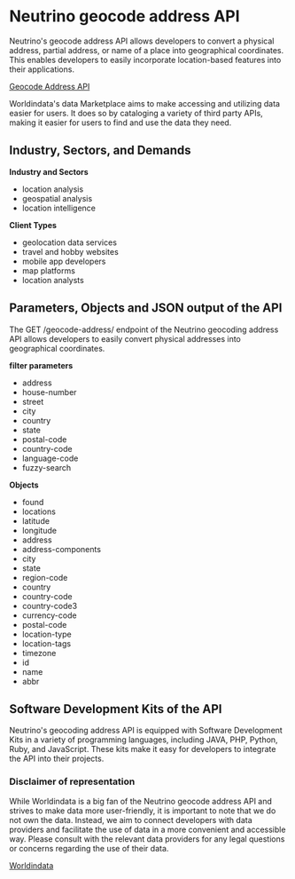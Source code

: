 # Neutrino geocode address API #
Neutrino's geocode address API allows developers to convert a physical address, partial address, or name of a place into geographical coordinates. This enables developers to easily incorporate location-based features into their applications.


[Geocode Address API](https://www.worldindata.com/api/Neutrino-geocode-address-api)

Worldindata's data Marketplace aims to make accessing and utilizing data easier for users. It does so by cataloging a variety of third party APIs, making it easier for users to find and use the data they need.


## Industry, Sectors, and Demands ##

**Industry and Sectors**
- location analysis
- geospatial analysis
- location intelligence

**Client Types**
- geolocation data services
- travel and hobby websites
- mobile app developers
- map platforms
- location analysts




## Parameters, Objects and JSON output of the API ##
The GET /geocode-address/ endpoint of the Neutrino geocoding address API allows developers to easily convert physical addresses into geographical coordinates.

**filter parameters**
- address
- house-number
- street
- city
- country
- state
- postal-code
- country-code
- language-code
- fuzzy-search


**Objects**
- found
- locations
- latitude
- longitude
- address
- address-components
- city
- state
- region-code
- country
- country-code
- country-code3
- currency-code
- postal-code
- location-type
- location-tags
- timezone
- id
- name
- abbr

## Software Development Kits of the API ##

Neutrino's geocoding address API is equipped with Software Development Kits in a variety of programming languages, including JAVA, PHP, Python, Ruby, and JavaScript. These kits make it easy for developers to integrate the API into their projects.


### Disclaimer of representation ###
While Worldindata is a big fan of the Neutrino geocode address API and strives to make data more user-friendly, it is important to note that we do not own the data. Instead, we aim to connect developers with data providers and facilitate the use of data in a more convenient and accessible way. Please consult with the relevant data providers for any legal questions or concerns regarding the use of their data.


[Worldindata](https://www.worldindata.com)
